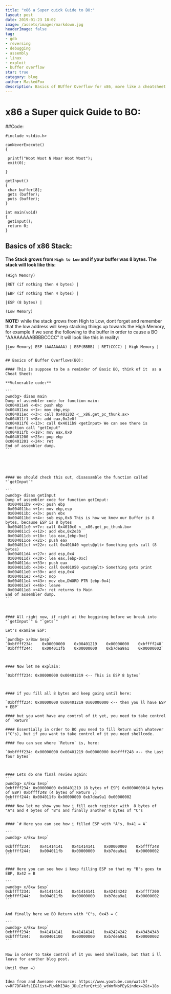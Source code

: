 ```yaml
---
title: "x86 a Super quick Guide to BO:"
layout: post
date: 2019-01-23 18:02
image: /assets/images/markdown.jpg
headerImage: false
tag:
- gdb
- reversing
- debugging
- assembly
- linux
- exploit
- buffer overflow
star: true
category: blog
author: MaskedFox
description: Basics of BUffer Overflow for x86, more like a cheatsheet =p
---
```





# **x86 a Super quick Guide to BO:**

##Code:

```
#include <stdio.h>

canNeverExecute()
{

 printf("Woot Woot N Moar Woot Woot");
 exit(0);
 
}

getInput()
{
 char buffer[8];
 gets (buffer);
 puts (buffer);
}

int main(void)
{
 getinput();
 return 0;
}

```

## Basics of x86 Stack:

#### The Stack grows from `High to Low` and if your buffer was 8 bytes. The stack will look like this:


```
(High Memory)

|RET (if nothing then 4 bytes) |

|EBP (if nothing then 4 bytes) |

|ESP (8 bytes) |

(Low Memory)
```

**NOTE:** while the stack grows from High to Low, dont forget and remember that the low address will keep stacking things up towards the High Memory, for example if we send the following to the buffer in order to cause a BO "AAAAAAAABBBBCCCC" it will look like this in reality:

````
|Low Memory| ESP (AAAAAAAA) | EBP(BBBB) | RET(CCCC) | High Memory |
```

## Basics of Buffer Overflows(BO):

#### This is suppose to be a reminder of Basic BO, think of it  as a Cheat Sheet:

**Vulnerable code:**

```
pwndbg> disas main
Dump of assembler code for function main:
0x004011e9 <+0>: push ebp
0x004011ea <+1>: mov ebp,esp
0x004011ec <+3>: call 0x401202 <__x86.get_pc_thunk.ax>
0x004011f1 <+8>: add eax,0x2e0f
0x004011f6 <+13>: call 0x4011b9 <getInput> We can see there is Function call "getInput"
0x004011fb <+18>: mov eax,0x0
0x00401200 <+23>: pop ebp
0x00401201 <+24>: ret
End of assembler dump.
```





#### We should check this out, disassamble the function called "`getInput`"

```
pwndbg> disas getInput
Dump of assembler code for function getInput:
 0x004011b9 <+0>: push ebp
 0x004011ba <+1>: mov ebp,esp
 0x004011bc <+3>: push ebx
 0x004011bd <+4>: sub esp,0x8 This is how we know our Buffer is 8 bytes, because ESP is 8 bytes
 0x004011c0 <+7>: call 0x4010c0 <__x86.get_pc_thunk.bx>
 0x004011c5 <+12>: add ebx,0x2e3b
 0x004011cb <+18>: lea eax,[ebp-0xc]
 0x004011ce <+21>: push eax
 0x004011cf <+22>: call 0x401040 <gets@plt> Something gets call (8 bytes)
 0x004011d4 <+27>: add esp,0x4
 0x004011d7 <+30>: lea eax,[ebp-0xc]
 0x004011da <+33>: push eax
 0x004011db <+34>: call 0x401050 <puts@plt> Something gets print
 0x004011e0 <+39>: add esp,0x4
 0x004011e3 <+42>: nop
 0x004011e4 <+43>: mov ebx,DWORD PTR [ebp-0x4]
 0x004011e7 <+46>: leave
 0x004011e8 <+47>: ret returns to Main
End of assembler dump.
```



#### All right now, if right at the beggining before we break into "`getInput`" & "`gets`"

Let's examine ESP:

`pwndbg> x/8xw $esp`
`0xbffff234:    0x00000000    0x00401219    0x00000000    0xbffff248`
`0xbffff244:    0x004011fb    0x00000000    0xb7dea9a1    0x00000002`



#### Now let me explain:

`0xbffff234: 0x00000000 0x00401219 <-- This is ESP 8 bytes`



#### if you fill all 8 bytes and keep going until here:

`0xbffff234: 0x00000000 0x00401219 0x00000000 <-- then you ll have ESP + EBP`

#### but you wont have any control of it yet, you need to take control of `Return`

#### Essentially in order to BO you need to fill Return with whatever ("C"s), but if you want to take control of it you need shellcode.

#### You can see where `Return` is, here:

`0xbffff234: 0x00000000 0x00401219 0x00000000 0xbffff248 <-- the Last four bytes`



#### Lets do one final review again:
```
pwndbg> x/8xw $esp`
0xbffff234: 0x00000000 0x00401219 (8 bytes of ESP) 0x00000000(4 bytes of EBP) 0xbffff248 (4 bytes of Return ;)
0xbffff244: 0x004011fb 0x00000000 0xb7dea9a1 0x00000002
```
#### Now let me show you how i fill each register with  8 bytes of "A"s and 4 bytes of "B"s and finally another 4 bytes of "C"s


#### `# Here you can see how i filled ESP with "A"s, 0x41 = A`

```
pwndbg> x/8xw $esp`

0xbffff234:    0x41414141    0x41414141    0x00000000    0xbffff248
0xbffff244:    0x004011fb    0x00000000    0xb7dea9a1    0x00000002
```


#### Here you can see how i keep filling ESP so that my "B"s goes to EBP, 0x42 = B

```
pwndbg> x/8xw $esp`
0xbffff234:    0x41414141    0x41414141    0x42424242    0xbffff200
0xbffff244:    0x004011fb    0x00000000    0xb7dea9a1    0x00000002
```


And finally here we BO Return with "C"s, 0x43 = C

```
pwndbg> x/8xw $esp`
0xbffff234:    0x41414141    0x41414141    0x42424242    0x43434343
0xbffff244:    0x00401100    0x00000000    0xb7dea9a1    0x00000002
```


Now in order to take control of it you need Shellcode, but that i ll leave for another blog post. 

Until then =)


Idea from and Awesome resource: https://www.youtube.com/watch?v=RF7DF4kfs1E&list=PLwkhI3Ao_JDuCzfurQrti8_wtWnfNoPEy&index=2&t=18s
